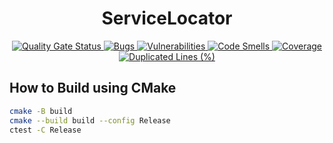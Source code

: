 <h1 align="center">ServiceLocator</h1>

<div align="center">
    <a href="https://sonarcloud.io/summary/new_code?id=xorz57_ServiceLocator">
        <img src="https://sonarcloud.io/api/project_badges/measure?project=xorz57_ServiceLocator&metric=alert_status" alt="Quality Gate Status">
    </a>
    <a href="https://sonarcloud.io/summary/new_code?id=xorz57_ServiceLocator">
        <img src="https://sonarcloud.io/api/project_badges/measure?project=xorz57_ServiceLocator&metric=bugs" alt="Bugs">
    </a>
    <a href="https://sonarcloud.io/summary/new_code?id=xorz57_ServiceLocator">
        <img src="https://sonarcloud.io/api/project_badges/measure?project=xorz57_ServiceLocator&metric=vulnerabilities" alt="Vulnerabilities">
    </a>
    <a href="https://sonarcloud.io/summary/new_code?id=xorz57_ServiceLocator">
        <img src="https://sonarcloud.io/api/project_badges/measure?project=xorz57_ServiceLocator&metric=code_smells" alt="Code Smells">
    </a>
    <a href="https://sonarcloud.io/summary/new_code?id=xorz57_ServiceLocator">
        <img src="https://sonarcloud.io/api/project_badges/measure?project=xorz57_ServiceLocator&metric=coverage" alt="Coverage">
    </a>
    <a href="https://sonarcloud.io/summary/new_code?id=xorz57_ServiceLocator">
        <img src="https://sonarcloud.io/api/project_badges/measure?project=xorz57_ServiceLocator&metric=duplicated_lines_density" alt="Duplicated Lines (%)">
    </a>
</div>

## How to Build using CMake

```bash
cmake -B build
cmake --build build --config Release
ctest -C Release
```
